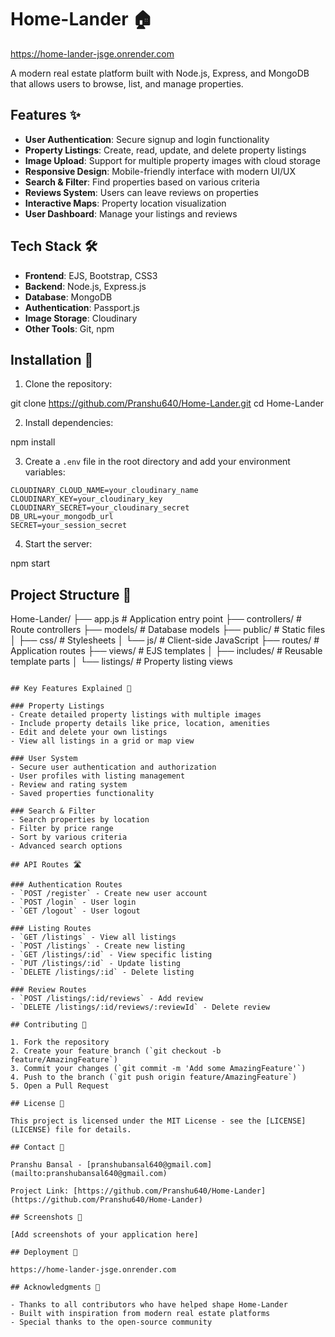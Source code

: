 # Home-Lander 🏠

https://home-lander-jsge.onrender.com

A modern real estate platform built with Node.js, Express, and MongoDB that allows users to browse, list, and manage properties.

## Features ✨

- **User Authentication**: Secure signup and login functionality
- **Property Listings**: Create, read, update, and delete property listings
- **Image Upload**: Support for multiple property images with cloud storage
- **Responsive Design**: Mobile-friendly interface with modern UI/UX
- **Search & Filter**: Find properties based on various criteria
- **Reviews System**: Users can leave reviews on properties
- **Interactive Maps**: Property location visualization
- **User Dashboard**: Manage your listings and reviews

## Tech Stack 🛠️

- **Frontend**: EJS, Bootstrap, CSS3
- **Backend**: Node.js, Express.js
- **Database**: MongoDB
- **Authentication**: Passport.js
- **Image Storage**: Cloudinary
- **Other Tools**: Git, npm

## Installation 🚀

1. Clone the repository:

git clone https://github.com/Pranshu640/Home-Lander.git
cd Home-Lander

2. Install dependencies:

npm install

3. Create a `.env` file in the root directory and add your environment variables:

```env
CLOUDINARY_CLOUD_NAME=your_cloudinary_name
CLOUDINARY_KEY=your_cloudinary_key
CLOUDINARY_SECRET=your_cloudinary_secret
DB_URL=your_mongodb_url
SECRET=your_session_secret
```

4. Start the server:

npm start

## Project Structure 📁
Home-Lander/
├── app.js # Application entry point
├── controllers/ # Route controllers
├── models/ # Database models
├── public/ # Static files
│ ├── css/ # Stylesheets
│ └── js/ # Client-side JavaScript
├── routes/ # Application routes
├── views/ # EJS templates
│ ├── includes/ # Reusable template parts
│ └── listings/ # Property listing views
```

## Key Features Explained 🔑

### Property Listings
- Create detailed property listings with multiple images
- Include property details like price, location, amenities
- Edit and delete your own listings
- View all listings in a grid or map view

### User System
- Secure user authentication and authorization
- User profiles with listing management
- Review and rating system
- Saved properties functionality

### Search & Filter
- Search properties by location
- Filter by price range
- Sort by various criteria
- Advanced search options

## API Routes 🛣️

### Authentication Routes
- `POST /register` - Create new user account
- `POST /login` - User login
- `GET /logout` - User logout

### Listing Routes
- `GET /listings` - View all listings
- `POST /listings` - Create new listing
- `GET /listings/:id` - View specific listing
- `PUT /listings/:id` - Update listing
- `DELETE /listings/:id` - Delete listing

### Review Routes
- `POST /listings/:id/reviews` - Add review
- `DELETE /listings/:id/reviews/:reviewId` - Delete review

## Contributing 🤝

1. Fork the repository
2. Create your feature branch (`git checkout -b feature/AmazingFeature`)
3. Commit your changes (`git commit -m 'Add some AmazingFeature'`)
4. Push to the branch (`git push origin feature/AmazingFeature`)
5. Open a Pull Request

## License 📝

This project is licensed under the MIT License - see the [LICENSE](LICENSE) file for details.

## Contact 📧

Pranshu Bansal - [pranshubansal640@gmail.com](mailto:pranshubansal640@gmail.com)

Project Link: [https://github.com/Pranshu640/Home-Lander](https://github.com/Pranshu640/Home-Lander)

## Screenshots 📸

[Add screenshots of your application here]

## Deployment 🚀

https://home-lander-jsge.onrender.com

## Acknowledgments 👏

- Thanks to all contributors who have helped shape Home-Lander
- Built with inspiration from modern real estate platforms
- Special thanks to the open-source community